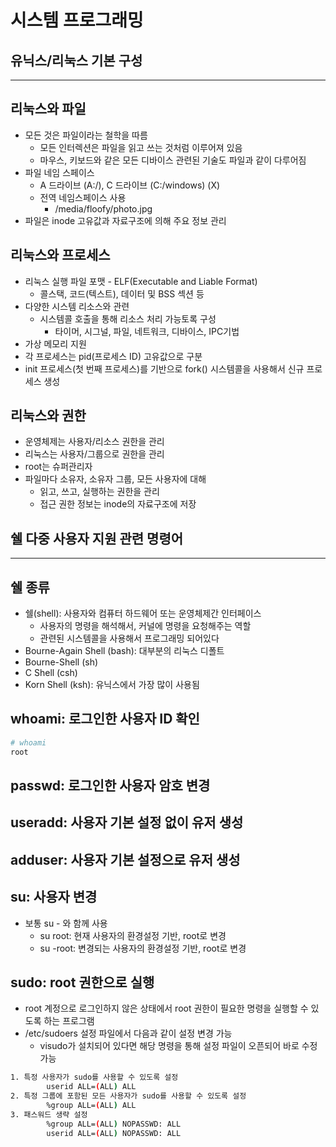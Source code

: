 # 시스템 프로그래밍

## **유닉스/리눅스 기본 구성**

---

## 리눅스와 파일

- 모든 것은 파일이라는 철학을 따름
    - 모든 인터렉션은 파일을 읽고 쓰는 것처럼 이루어져 있음
    - 마우스, 키보드와 같은 모든 디바이스 관련된 기술도 파일과 같이 다루어짐
- 파일 네임 스페이스
    - A 드라이브 (A:/), C 드라이브 (C:/windows) (X)
    - 전역 네임스페이스 사용
        - /media/floofy/photo.jpg
- 파일은 inode 고유값과 자료구조에 의해 주요 정보 관리

## 리눅스와 프로세스

- 리눅스 실행 파일 포맷 - ELF(Executable and Liable Format)
    - 콜스택, 코드(텍스트), 데이터 및 BSS 섹션 등
- 다양한 시스템 리소스와 관련
    - 시스템콜 호출을 통해 리소스 처리 가능토록 구성
        - 타이머, 시그널, 파일, 네트워크, 디바이스, IPC기법
- 가상 메모리 지원
- 각 프로세스는 pid(프로세스 ID) 고유값으로 구분
- init 프로세스(첫 번째 프로세스)를 기반으로 fork() 시스템콜을 사용해서 신규 프로세스 생성

## 리눅스와 권한

- 운영체제는 사용자/리소스 권한을 관리
- 리눅스는 사용자/그룹으로 권한을 관리
- root는 슈퍼관리자
- 파일마다 소유자, 소유자 그룹, 모든 사용자에 대해
    - 읽고, 쓰고, 실행하는 권한을 관리
    - 접근 권한 정보는 inode의 자료구조에 저장

## 쉘 다중 사용자 지원 관련 명령어

---

## 쉘 종류

- 쉘(shell): 사용자와 컴퓨터 하드웨어 또는 운영체제간 인터페이스
    - 사용자의 명령을 해석해서, 커널에 명령을 요청해주는 역할
    - 관련된 시스템콜을 사용해서 프로그래밍 되어있다
- Bourne-Again Shell (bash): 대부분의 리눅스 디폴트
- Bourne-Shell (sh)
- C Shell (csh)
- Korn Shell (ksh): 유닉스에서 가장 많이 사용됨

## whoami: 로그인한 사용자 ID 확인

```bash
# whoami
root
```

## passwd: 로그인한 사용자 암호 변경

## useradd: 사용자 기본 설정 없이 유저 생성

## adduser: 사용자 기본 설정으로 유저 생성

## su: 사용자 변경

- 보통 su - 와 함께 사용
    - su root: 현재 사용자의 환경설정 기반, root로 변경
    - su -root: 변경되는 사용자의 환경설정 기반, root로 변경

## sudo: root 권한으로 실행

- root 계정으로 로그인하지 않은 상태에서 root 권한이 필요한 명령을 실행할 수 있도록 하는 프로그램
- /etc/sudoers 설정 파일에서 다음과 같이 설정 변경 가능
    - visudo가 설치되어 있다면 해당 명령을 통해 설정 파일이 오픈되어 바로 수정 가능

```bash
1. 특정 사용자가 sudo를 사용할 수 있도록 설정
		userid ALL=(ALL) ALL
2. 특정 그룹에 포함된 모든 사용자가 sudo를 사용할 수 있도록 설정
		%group ALL=(ALL) ALL
3. 패스워드 생략 설정
		%group ALL=(ALL) NOPASSWD: ALL
		userid ALL=(ALL) NOPASSWD: ALL
```